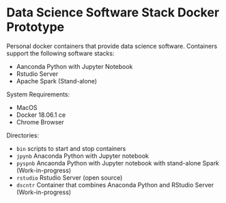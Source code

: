 # Data Science Software Stack Docker Prototype

Personal docker containers that provide data science software.  Containers 
support the following software stacks:
* Aanconda Python with Jupyter Notebook
* Rstudio Server 
* Apache Spark (Stand-alone)

System Requirements:
* MacOS
* Docker 18.06.1 ce
* Chrome Browser

Directories:
* `bin` scripts to start and stop containers
* `jpynb` Anaconda Python with Jupyter notebook
* `pyspnb` Ancaonda Python with Jupyter notebook with stand-alone Spark (Work-in-progress)
* `rstudio` Rstudio Server (open source)
* `dscntr` Container that combines Anaconda Python and RStudio Server (Work-in-progress)
